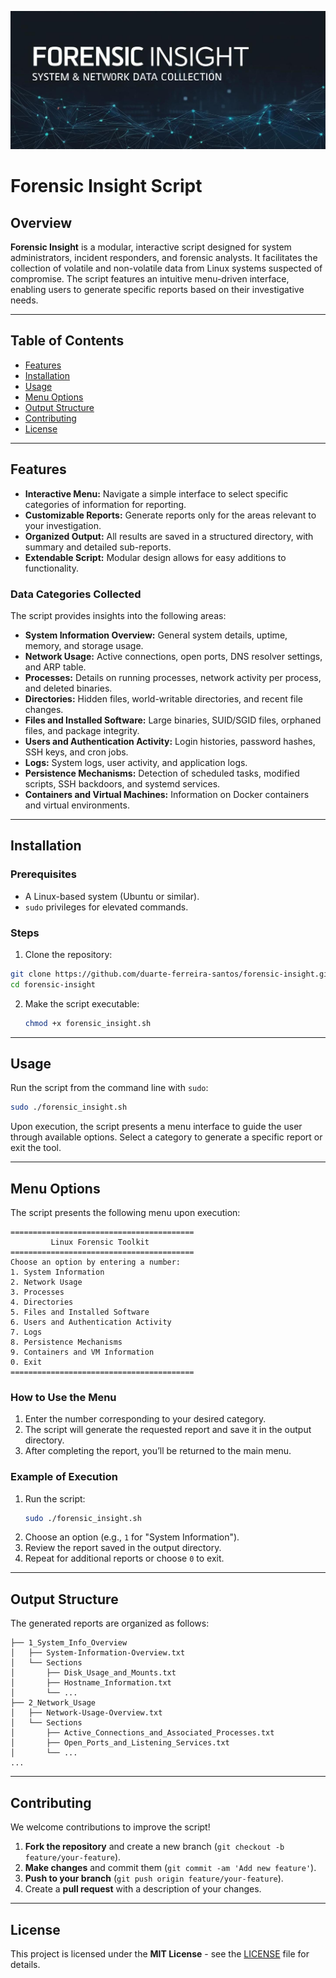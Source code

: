 ![forensic-insight-logo](./forensic-insight.jpg)

# Forensic Insight Script

## Overview  
**Forensic Insight** is a modular, interactive script designed for system administrators, incident responders, and forensic analysts. It facilitates the collection of volatile and non-volatile data from Linux systems suspected of compromise. The script features an intuitive menu-driven interface, enabling users to generate specific reports based on their investigative needs.  

---

## Table of Contents  
- [Features](#features)  
- [Installation](#installation)  
- [Usage](#usage)  
- [Menu Options](#menu-options)  
- [Output Structure](#output-structure)  
- [Contributing](#contributing)  
- [License](#license)  

---

## Features  
- **Interactive Menu:** Navigate a simple interface to select specific categories of information for reporting.  
- **Customizable Reports:** Generate reports only for the areas relevant to your investigation.  
- **Organized Output:** All results are saved in a structured directory, with summary and detailed sub-reports.  
- **Extendable Script:** Modular design allows for easy additions to functionality.  

### Data Categories Collected  
The script provides insights into the following areas:  
- **System Information Overview:** General system details, uptime, memory, and storage usage.  
- **Network Usage:** Active connections, open ports, DNS resolver settings, and ARP table.  
- **Processes:** Details on running processes, network activity per process, and deleted binaries.  
- **Directories:** Hidden files, world-writable directories, and recent file changes.  
- **Files and Installed Software:** Large binaries, SUID/SGID files, orphaned files, and package integrity.  
- **Users and Authentication Activity:** Login histories, password hashes, SSH keys, and cron jobs.  
- **Logs:** System logs, user activity, and application logs.  
- **Persistence Mechanisms:** Detection of scheduled tasks, modified scripts, SSH backdoors, and systemd services.  
- **Containers and Virtual Machines:** Information on Docker containers and virtual environments.  

---

## Installation  

### Prerequisites  
- A Linux-based system (Ubuntu or similar).  
- `sudo` privileges for elevated commands.  

### Steps  
1. Clone the repository:

```bash
git clone https://github.com/duarte-ferreira-santos/forensic-insight.git
cd forensic-insight
```   

2. Make the script executable:  
   ```bash
   chmod +x forensic_insight.sh
   ```  

---

## Usage  
Run the script from the command line with `sudo`:  

```bash
sudo ./forensic_insight.sh
```  

Upon execution, the script presents a menu interface to guide the user through available options. Select a category to generate a specific report or exit the tool.

---

## Menu Options  

The script presents the following menu upon execution:

```
=========================================
         Linux Forensic Toolkit          
=========================================
Choose an option by entering a number:
1. System Information
2. Network Usage
3. Processes
4. Directories
5. Files and Installed Software
6. Users and Authentication Activity
7. Logs
8. Persistence Mechanisms
9. Containers and VM Information
0. Exit
=========================================
```

### How to Use the Menu  
1. Enter the number corresponding to your desired category.  
2. The script will generate the requested report and save it in the output directory.  
3. After completing the report, you’ll be returned to the main menu.  

### Example of Execution  
1. Run the script:  
   ```bash
   sudo ./forensic_insight.sh
   ```  
2. Choose an option (e.g., `1` for "System Information").  
3. Review the report saved in the output directory.  
4. Repeat for additional reports or choose `0` to exit.  

---

## Output Structure  

The generated reports are organized as follows:  

```
├── 1_System_Info_Overview
│   ├── System-Information-Overview.txt
│   └── Sections
│       ├── Disk_Usage_and_Mounts.txt
│       ├── Hostname_Information.txt
│       └── ...
├── 2_Network_Usage
│   ├── Network-Usage-Overview.txt
│   └── Sections
│       ├── Active_Connections_and_Associated_Processes.txt
│       ├── Open_Ports_and_Listening_Services.txt
│       └── ...
...
```

---

## Contributing  

We welcome contributions to improve the script!  

1. **Fork the repository** and create a new branch (`git checkout -b feature/your-feature`).  
2. **Make changes** and commit them (`git commit -am 'Add new feature'`).  
3. **Push to your branch** (`git push origin feature/your-feature`).  
4. Create a **pull request** with a description of your changes.  

---

## License  
This project is licensed under the **MIT License** - see the [LICENSE](LICENSE) file for details.  



